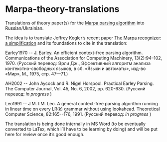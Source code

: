 ﻿# Marpa-theory-translations
Translations of theory paper(s) for the [Marpa parsing algorithm](https://github.com/jeffreykegler/Marpa-theory) into Russian/Ukrainian.

The idea is to translate Jeffrey Kegler’s recent paper [The Marpa recognizer: a simplification](https://github.com/jeffreykegler/Marpa-theory/blob/master/recce.ltx) and its foundations to cite in the translation:

Earley1970 -- J. Earley. An efficient context-free parsing algorithm. Communications of the Association for Computing Machinery, 13(2):94–102, 1970. (Русский перевод: Эрли Дж., Эффективный алгоритм анализа контекстно-свободных языков, в сб. «Языки и автоматы», изд-во «Мир», М., 1975, стр. 47—71.)

AH2002 -- John Aycock and R. Nigel Horspool. Practical Earley Parsing. The Computer Journal, Vol. 45, No. 6, 2002, pp. 620-630. (Русский перевод: _in progress_ )

Leo1991 -- J.M. I.M. Leo. A general context-free parsing algorithm running in linear time on every LR(k) grammar without using lookahead. Theoretical Computer Science, 82:165--176, 1991. (Русский перевод: _in progress_ )

The translation is being done internally in MS Word (to be eventually converted to LaTex, which I’ll have to be learning by doing) and will be put here for review once it’s good enough.

